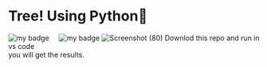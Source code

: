 # Tree! Using Python🌳
![my badge](https://img.shields.io/badge/Made%20with-python-blue?style=for-the-badge&logo=python)  &nbsp;  &nbsp; ![my badge](https://img.shields.io/github/last-commit/Shubh99992/Restaurent-website?style=for-the-badge)
![Screenshot (80)](https://github.com/Shubh99992/Tree/assets/105529358/a56f0209-3fe8-4adc-a4ad-716e04cc346c)
Downlod this repo and run in vs code\
you will get the results.

